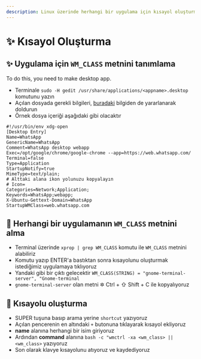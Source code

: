 ```yaml
---
description: Linux üzerinde herhangi bir uygulama için kısayol oluşturma
---
```


# ✨ Kısayol Oluşturma

## ✨ Uygulama için `WM_CLASS` metnini tanımlama

To do this, you need to make desktop app.

* Terminale `sudo -H gedit /usr/share/applications/<appname>.desktop` komutunu yazın
* Açılan dosyada gerekli bilgileri, [buradaki](https://askubuntu.com/a/282187) bilgiden de yararlanarak doldurun
* Örnek dosya içeriği aşağıdaki gibi olacaktır

```text
#!/usr/bin/env xdg-open
[Desktop Entry]
Name=WhatsApp
GenericName=WhatsApp
Comment=WhatsApp desktop webapp
Exec=/opt/google/chrome/google-chrome --app=https://web.whatsapp.com/
Terminal=false
Type=Application
StartupNotify=true
MimeType=text/plain;
# Alttaki alana ikon yolunuzu kopyalayın
# Icon=
Categories=Network;Application;
Keywords=WhatsApp;webapp;
X-Ubuntu-Gettext-Domain=WhatsApp
StartupWMClass=web.whatsapp.com
```

## 📑 Herhangi bir uygulamanın `WM_CLASS` metnini alma

* Terminal üzerinde `xprop | grep WM_CLASS` komutu ile `WM_CLASS` metnini alabiliriz
* Komutu yazıp ENTER'a bastıktan sonra kısayolunu oluşturmak istediğimiz uygulamaya tıklıyoruz
* Yandaki gibi bir çıktı gelecektir `WM_CLASS(STRING) = "gnome-terminal-server", "Gnome-terminal`
* `gnome-terminal-server` olan metni ✲ Ctrl + ⇧ Shift + C ile kopyalıyoruz

## 🚀 Kısayolu oluşturma

* SUPER tuşuna basıp arama yerine `shortcut` yazıyoruz
* Açılan pencerenin en altındaki `+` butonuna tıklayarak kısayol ekliyoruz
* **name** alanına herhangi bir isim giriyoruz
* Ardından **command** alanına `bash -c "wmctrl -xa <wm_class> || <wm_class>` yazıyoruz
* Son olarak klavye kısayolunu atıyoruz ve kaydediyoruz


